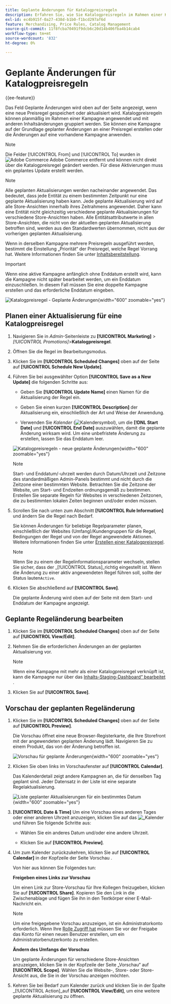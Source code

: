 ```yaml
---
title: Geplante Änderungen für Katalogpreisregeln
description: Erfahren Sie, wie Sie Katalogpreisregeln im Rahmen einer Kampagne planmäßig anwenden und mit anderen Inhaltsänderungen gruppieren.
exl-id: ec4b915f-0a27-438d-b1b0-f1bcd297af6d
feature: Merchandising, Price Rules, Catalog Management
source-git-commit: 11f8fcba70491f9dcb6c20d14b406fba4b14cab4
workflow-type: tm+mt
source-wordcount: '832'
ht-degree: 0%

---
```


# Geplante Änderungen für Katalogpreisregeln

{{ee-feature}}

Das Feld Geplante Änderungen wird oben auf der Seite angezeigt, wenn eine neue Preisregel gespeichert oder aktualisiert wird. Katalogpreisregeln können planmäßig im Rahmen einer Kampagne angewendet und mit anderen Inhaltsänderungen gruppiert werden. Sie können eine Kampagne auf der Grundlage geplanter Änderungen an einer Preisregel erstellen oder die Änderungen auf eine vorhandene Kampagne anwenden.

>[!NOTE]
>
>Die Felder [!UICONTROL From] und [!UICONTROL To] wurden in ![Adobe Commerce](../assets/adobe-logo.svg) Adobe Commerce entfernt und können nicht direkt über die Katalogpreisregel geändert werden. Für diese Aktivierungen muss ein geplantes Update erstellt werden.

>[!NOTE]
>
>Alle geplanten Aktualisierungen werden nacheinander angewendet. Das bedeutet, dass jede Entität zu einem bestimmten Zeitpunkt nur eine geplante Aktualisierung haben kann. Jede geplante Aktualisierung wird auf alle Store-Ansichten innerhalb ihres Zeitrahmens angewendet. Daher kann eine Entität nicht gleichzeitig verschiedene geplante Aktualisierungen für verschiedene Store-Ansichten haben. Alle Entitätsattributwerte in allen Store-Ansichten, die nicht von der aktuellen geplanten Aktualisierung betroffen sind, werden aus den Standardwerten übernommen, nicht aus der vorherigen geplanten Aktualisierung.

Wenn in derselben Kampagne mehrere Preisregeln ausgeführt werden, bestimmt die Einstellung „Priorität“ der Preisregel, welche Regel Vorrang hat. Weitere Informationen finden Sie unter [Inhaltsbereitstellung](../content-design/content-staging.md).

>[!IMPORTANT]
>
>Wenn eine aktive Kampagne anfänglich ohne Enddatum erstellt wird, kann die Kampagne nicht später bearbeitet werden, um ein Enddatum einzuschließen. In diesem Fall müssen Sie eine doppelte Kampagne erstellen und das erforderliche Enddatum eingeben.

![Katalogpreisregel - Geplante Änderungen](./assets/price-rule-catalog-scheduled.png){width="600" zoomable="yes"}

## Planen einer Aktualisierung für eine Katalogpreisregel

1. Navigieren Sie in _Admin_-Seitenleiste zu **[!UICONTROL Marketing]** > _[!UICONTROL Promotions]_>**Katalogpreisregel**.

1. Öffnen Sie die Regel im Bearbeitungsmodus.

1. Klicken Sie im **[!UICONTROL Scheduled Changes]** oben auf der Seite auf **[!UICONTROL Schedule New Update]**.

1. Führen Sie bei ausgewählter Option **[!UICONTROL Save as a New Update]** die folgenden Schritte aus:

   - Geben Sie **[!UICONTROL Update Name]** einen Namen für die Aktualisierung der Regel ein.

   - Geben Sie einen kurzen **[!UICONTROL Description]** der Aktualisierung ein, einschließlich der Art und Weise der Anwendung.

   - Verwenden Sie _Kalender_ (![Kalendersymbol](../assets/icon-calendar.png)), um die **[!DNL Start Date]** und **[!UICONTROL End Date]** auszuwählen, damit die geplante Änderung wirksam wird. Um eine unbefristete Änderung zu erstellen, lassen Sie das Enddatum leer.

   ![Katalogpreisregeln - neue geplante Änderungen](./assets/price-rule-catalog-schedule-update.png){width="600" zoomable="yes"}

   >[!NOTE]
   >
   >Start- und Enddatum/-uhrzeit werden durch Datum/Uhrzeit und Zeitzone des standardmäßigen Admin-Panels bestimmt und nicht durch die Zeitzone einer bestimmten Website. Betrachten Sie die Zeitzone der Website, um Start- und Endzeiten ordnungsgemäß zu bestimmen. Erstellen Sie separate Regeln für Websites in verschiedenen Zeitzonen, die zu bestimmten lokalen Zeiten beginnen und/oder enden müssen.

1. Scrollen Sie nach unten zum Abschnitt **[!UICONTROL Rule Information]** und ändern Sie die Regel nach Bedarf.

   Sie können Änderungen für beliebige Regelparameter planen, einschließlich der Websites (Umfang)/Kundengruppen für die Regel, Bedingungen der Regel und von der Regel angewendete Aktionen. Weitere Informationen finden Sie unter [Erstellen einer Katalogpreisregel](price-rules-catalog-create.md).

   >[!NOTE]
   >
   >Wenn Sie zu einem der Regelinformationsparameter wechseln, stellen Sie sicher, dass der _[!UICONTROL Status]_richtig eingestellt ist. Wenn die Änderung zu einer aktiv angewendeten Regel führen soll, sollte der Status lauten`Active`.

1. Klicken Sie abschließend auf **[!UICONTROL Save]**.

   Die geplante Änderung wird oben auf der Seite mit dem Start- und Enddatum der Kampagne angezeigt.

## Geplante Regeländerung bearbeiten

1. Klicken Sie im **[!UICONTROL Scheduled Changes]** oben auf der Seite auf **[!UICONTROL View/Edit]**.

1. Nehmen Sie die erforderlichen Änderungen an der geplanten Aktualisierung vor.

   >[!NOTE]
   >
   >Wenn eine Kampagne mit mehr als einer Katalogpreisregel verknüpft ist, kann die Kampagne nur über das [Inhalts-Staging-Dashboard“ bearbeitet ](../content-design/content-staging-dashboard.md).

1. Klicken Sie auf **[!UICONTROL Save]**.

## Vorschau der geplanten Regeländerung

1. Klicken Sie im **[!UICONTROL Scheduled Changes]** oben auf der Seite auf **[!UICONTROL Preview]**.

   Die Vorschau öffnet eine neue Browser-Registerkarte, die Ihre Storefront mit der angewendeten geplanten Änderung lädt. Navigieren Sie zu einem Produkt, das von der Änderung betroffen ist.

   ![Vorschau für geplante Änderungen](./assets/price-rule-catalog-scheduled-update-preview.png){width="600" zoomable="yes"}

1. Klicken Sie oben links im Vorschaufenster auf **[!UICONTROL Calendar]**.

   Das Kalenderdetail zeigt andere Kampagnen an, die für denselben Tag geplant sind. Jeder Datensatz in der Liste ist eine separate Regelaktualisierung.

   ![Liste geplanter Aktualisierungen für ein bestimmtes Datum](./assets/price-rule-catalog-scheduled-preview-calendar.png){width="600" zoomable="yes"}

1. **[!UICONTROL Date & Time]** Um eine Vorschau eines anderen Tages oder einer anderen Uhrzeit anzuzeigen, klicken Sie auf das ![ „Kalender](../assets/icon-calendar.png) und führen Sie folgende Schritte aus:

   - Wählen Sie ein anderes Datum und/oder eine andere Uhrzeit.

   - Klicken Sie auf **[!UICONTROL Preview]**.

1. Um zum Kalender zurückzukehren, klicken Sie auf **[!UICONTROL Calendar]** in der Kopfzeile der Seite Vorschau .

   Von hier aus können Sie Folgendes tun:

   **Freigeben eines Links zur Vorschau**

   Um einen Link zur Store-Vorschau für Ihre Kollegen freizugeben, klicken Sie auf **[!UICONTROL Share]**. Kopieren Sie den Link in die Zwischenablage und fügen Sie ihn in den Textkörper einer E-Mail-Nachricht ein.

   >[!NOTE]
   >
   >Um eine freigegebene Vorschau anzuzeigen, ist ein Administratorkonto erforderlich. Wenn Ihre [Rolle Zugriff hat](../systems/permissions-user-roles.md) müssen Sie vor der Freigabe das Konto für einen neuen Benutzer erstellen, um ein Administratorbenutzerkonto zu erstellen.

   **Ändern des Umfangs der Vorschau**

   Um geplante Änderungen für verschiedene Store-Ansichten anzuzeigen, klicken Sie in der Kopfzeile der Seite „Vorschau“ auf **[!UICONTROL Scope]**. Wählen Sie die Website-, Store- oder Store-Ansicht aus, die Sie in der Vorschau anzeigen möchten.

1. Kehren Sie bei Bedarf zum Kalender zurück und klicken Sie in der Spalte _[!UICONTROL Action]_auf **[!UICONTROL View/Edit]**, um eine weitere geplante Aktualisierung zu öffnen.
